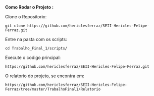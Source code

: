 **Como Rodar o Projeto :** 

Clone o Repositorio:


	git clone https://github.com/hericlesferraz/SEII-Hericles-Felipe-Ferraz.git 

Entre na pasta com os scripts:

    cd Trabalho_Final_1/scripts/

Execute o codigo principal:

    https://github.com/hericlesferraz/SEII-Hericles-Felipe-Ferraz.git

	
O relatorio do projeto, se encontra em:

    https://github.com/hericlesferraz/SEII-Hericles-Felipe-Ferraz/tree/master/TrabalhoFinal1/Relatorio
	


